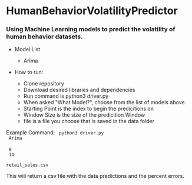 # HumanBehaviorVolatilityPredictor
### Using Machine Learning models to predict the volatility of human behavior datasets.

* Model List
  * Arima

* How to run:
  * Clone repository
  * Download desired libraries and dependencies
  * Run command is python3 driver.py
  * When asked "What Model?", choose from the list of models above.
  * Starting Point is the index to begin the predicitions on
  * Window Size is the size of the predicition Window
  * file is a file you choose that is saved in the data folder
  
  
Example Command:
<code> python3 driver.py </code>
<br />
<code> Arima </code>
<br />
<code> 0 </code>
<br />
<code> 14 </code>
<br />
<code> retail_sales.csv </code>
<br />
  
This will return a csv file with the data predictions and the percent errors. 


